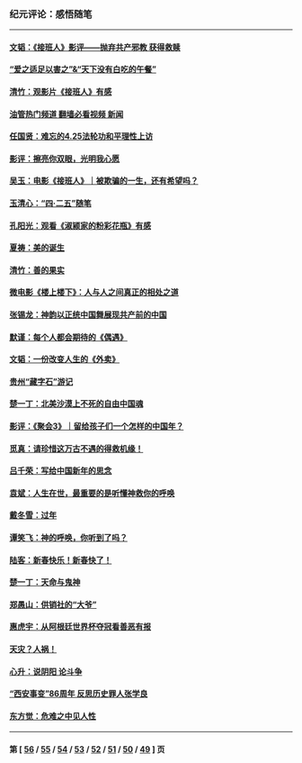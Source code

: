 ### 纪元评论：感悟随笔
---
#### [文韬：《接班人》影评——抛弃共产邪教 获得救赎](../../pages/nsc1035/n13990160.md?05100330) 
#### [“爱之适足以害之”&“天下没有白吃的午餐”](../../pages/nsc1035/n13988391.md?05100330) 
#### [清竹：观影片《接班人》有感](../../pages/nsc1035/n13983561.md?05100330) 
#### [油管热门频道 翻墙必看视频 新闻](ok?05100330)
#### [任国贤：难忘的4.25法轮功和平理性上访](../../pages/nsc1035/n13983482.md?05100330) 
#### [影评：擦亮你双眼，光明我心愿](../../pages/nsc1035/n13982333.md?05100330) 
#### [吴玉：电影《接班人》｜被欺骗的一生，还有希望吗？](../../pages/nsc1035/n13981972.md?05100330) 
#### [玉清心：“四·二五”随笔](../../pages/nsc1035/n13978628.md?05100330) 
#### [孔阳光：观看《淑颍家的粉彩花瓶》有感](../../pages/nsc1035/n13967929.md?05100330) 
#### [夏祷：美的诞生](../../pages/nsc1035/n13962321.md?05100330) 
#### [清竹：善的果实](../../pages/nsc1035/n13963980.md?05100330) 
#### [微电影《楼上楼下》：人与人之间真正的相处之道](../../pages/nsc1035/n13944319.md?05100330) 
#### [张锡龙：神韵以正统中国舞展现共产前的中国](../../pages/nsc1035/n13939727.md?05100330) 
#### [默谨：每个人都会期待的《偶遇》](../../pages/nsc1035/n13939091.md?05100330) 
#### [文韬：一份改变人生的《外卖》](../../pages/nsc1035/n13931822.md?05100330) 
#### [贵州“藏字石”游记](../../pages/nsc1035/n13923310.md?05100330) 
#### [楚一丁：北美沙漠上不死的自由中国魂](../../pages/nsc1035/n13921879.md?05100330) 
#### [影评：《聚会3》｜留给孩子们一个怎样的中国年？](../../pages/nsc1035/n13919652.md?05100330) 
#### [觅真：请珍惜这万古不遇的得救机缘！](../../pages/nsc1035/n13917157.md?05100330) 
#### [吕千荣：写给中国新年的思念](../../pages/nsc1035/n13915103.md?05100330) 
#### [袁斌：人生在世，最重要的是听懂神救你的呼唤](../../pages/nsc1035/n13914636.md?05100330) 
#### [戴冬雪：过年](../../pages/nsc1035/n13913311.md?05100330) 
#### [谭笑飞：神的呼唤，你听到了吗？](../../pages/nsc1035/n13912603.md?05100330) 
#### [陆客：新春快乐！新春快了！](../../pages/nsc1035/n13911771.md?05100330) 
#### [楚一丁：天命与鬼神](../../pages/nsc1035/n13904371.md?05100330) 
#### [郑愚山：供销社的“大爷”](../../pages/nsc1035/n13904409.md?05100330) 
#### [惠虎宇：从阿根廷世界杯夺冠看善恶有报](../../pages/nsc1035/n13889438.md?05100330) 
#### [天灾？人祸！](../../pages/nsc1035/n13900104.md?05100330) 
#### [心升：说阴阳 论斗争](../../pages/nsc1035/n13885189.md?05100330) 
#### [“西安事变”86周年 反思历史罪人张学良](../../pages/nsc1035/n13882019.md?05100330) 
#### [东方觉：危难之中见人性](../../pages/nsc1035/n13881549.md?05100330) 

---
#### 第 [ [56](./56.md?05100330) / [55](./55.md?05100330) / [54](./54.md?05100330) / [53](./53.md?05100330) / [52](./52.md?05100330) / [51](./51.md?05100330) / [50](./50.md?05100330) / [49](./49.md?05100330) ] 页

